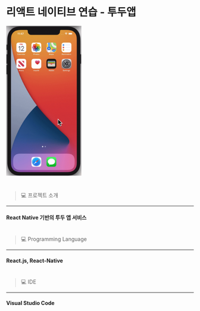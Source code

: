 # 리액트 네이티브 연습 - 투두앱 
<img src="./assets/todo.gif" width="40%">

#
> 💻 프로젝트 소개
------------
#### React Native 기반의 투두 앱 서비스
#
> 💻 Programming Language
------------
#### React.js, React-Native
#
> 💻 IDE
------------
#### Visual Studio Code   
#
